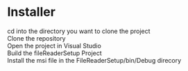 # Installer
cd into the directory you want to clone the project  
Clone the repository  
Open the project in Visual Studio  
Build the fileReaderSetup Project  
Install the msi file in the FileReaderSetup/bin/Debug direcory
